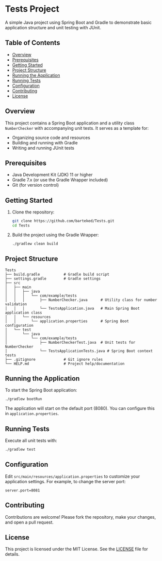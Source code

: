 # Tests Project

A simple Java project using Spring Boot and Gradle to demonstrate basic application structure and unit testing with JUnit.

## Table of Contents

* [Overview](#overview)
* [Prerequisites](#prerequisites)
* [Getting Started](#getting-started)
* [Project Structure](#project-structure)
* [Running the Application](#running-the-application)
* [Running Tests](#running-tests)
* [Configuration](#configuration)
* [Contributing](#contributing)
* [License](#license)

## Overview

This project contains a Spring Boot application and a utility class `NumberChecker` with accompanying unit tests. It serves as a template for:

* Organizing source code and resources
* Building and running with Gradle
* Writing and running JUnit tests

## Prerequisites

* Java Development Kit (JDK) 11 or higher
* Gradle 7.x (or use the Gradle Wrapper included)
* Git (for version control)

## Getting Started

1. Clone the repository:

   ```bash
   git clone https://github.com/barteked/Tests.git
   cd Tests
   ```

2. Build the project using the Gradle Wrapper:

   ```bash
   ./gradlew clean build
   ```

## Project Structure

```
Tests
├── build.gradle           # Gradle build script
├── settings.gradle        # Gradle settings
├── src
│   ├── main
│   │   ├── java
│   │   │   └── com/example/tests
│   │   │       ├── NumberChecker.java      # Utility class for number validation
│   │   │       └── TestsApplication.java   # Main Spring Boot application class
│   │   └── resources
│   │       └── application.properties      # Spring Boot configuration
│   └── test
│       └── java
│           └── com/example/tests
│               ├── NumberCheckerTest.java  # Unit tests for NumberChecker
│               └── TestsApplicationTests.java # Spring Boot context tests
├── .gitignore             # Git ignore rules
└── HELP.md                # Project help/documentation
```

## Running the Application

To start the Spring Boot application:

```bash
./gradlew bootRun
```

The application will start on the default port (8080). You can configure this in `application.properties`.

## Running Tests

Execute all unit tests with:

```bash
./gradlew test
```

## Configuration

Edit `src/main/resources/application.properties` to customize your application settings. For example, to change the server port:

```properties
server.port=8081
```

## Contributing

Contributions are welcome! Please fork the repository, make your changes, and open a pull request.

## License

This project is licensed under the MIT License. See the [LICENSE](LICENSE) file for details.
